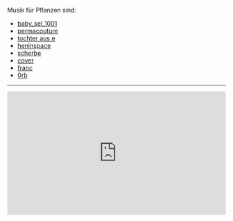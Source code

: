 Musik für Pflanzen sind:

- [baby_sel_1001](https://soundcloud.com/selmel)
- [permacouture](https://soundcloud.com/perma_couture)
- [tochter aus e](https://soundcloud.com/tochterause)
- [heninspace](https://soundcloud.com/heninspace)
- [scherbe](https://soundcloud.com/scherbe)
- [cover](https://soundcloud.com/covahmuzak)
- [franc](https://soundcloud.com/funkfrnk)
- [0rb](https://soundcloud.com/0rrb)


---

<div style="position: relative; overflow: hidden; width: 100%; padding-top: 56.25%;">
    <iframe 
        src="https://www.youtube.com/embed/VkhcQXIi8CY" 
        frameBorder="0" 
        allow="accelerometer; autoplay; clipboard-write; encrypted-media; gyroscope; picture-in-picture; web-share" 
        allowFullScreen 
        style="position: absolute; top: 0; left: 0; width: 100%; height: 100%; border: 0;">
    </iframe>
</div>